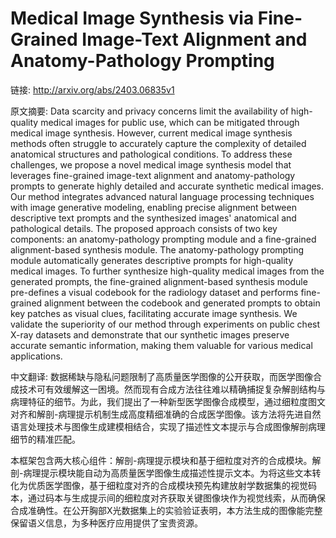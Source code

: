 # Medical Image Synthesis via Fine-Grained Image-Text Alignment and Anatomy-Pathology Prompting

链接: http://arxiv.org/abs/2403.06835v1

原文摘要:
Data scarcity and privacy concerns limit the availability of high-quality
medical images for public use, which can be mitigated through medical image
synthesis. However, current medical image synthesis methods often struggle to
accurately capture the complexity of detailed anatomical structures and
pathological conditions. To address these challenges, we propose a novel
medical image synthesis model that leverages fine-grained image-text alignment
and anatomy-pathology prompts to generate highly detailed and accurate
synthetic medical images. Our method integrates advanced natural language
processing techniques with image generative modeling, enabling precise
alignment between descriptive text prompts and the synthesized images'
anatomical and pathological details. The proposed approach consists of two key
components: an anatomy-pathology prompting module and a fine-grained
alignment-based synthesis module. The anatomy-pathology prompting module
automatically generates descriptive prompts for high-quality medical images. To
further synthesize high-quality medical images from the generated prompts, the
fine-grained alignment-based synthesis module pre-defines a visual codebook for
the radiology dataset and performs fine-grained alignment between the codebook
and generated prompts to obtain key patches as visual clues, facilitating
accurate image synthesis. We validate the superiority of our method through
experiments on public chest X-ray datasets and demonstrate that our synthetic
images preserve accurate semantic information, making them valuable for various
medical applications.

中文翻译:
数据稀缺与隐私问题限制了高质量医学图像的公开获取，而医学图像合成技术可有效缓解这一困境。然而现有合成方法往往难以精确捕捉复杂解剖结构与病理特征的细节。为此，我们提出了一种新型医学图像合成模型，通过细粒度图文对齐和解剖-病理提示机制生成高度精细准确的合成医学图像。该方法将先进自然语言处理技术与图像生成建模相结合，实现了描述性文本提示与合成图像解剖病理细节的精准匹配。

本框架包含两大核心组件：解剖-病理提示模块和基于细粒度对齐的合成模块。解剖-病理提示模块能自动为高质量医学图像生成描述性提示文本。为将这些文本转化为优质医学图像，基于细粒度对齐的合成模块预先构建放射学数据集的视觉码本，通过码本与生成提示间的细粒度对齐获取关键图像块作为视觉线索，从而确保合成准确性。在公开胸部X光数据集上的实验验证表明，本方法生成的图像能完整保留语义信息，为多种医疗应用提供了宝贵资源。

